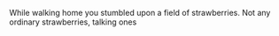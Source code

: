 While walking home you stumbled upon a field of strawberries. Not any ordinary strawberries, talking ones